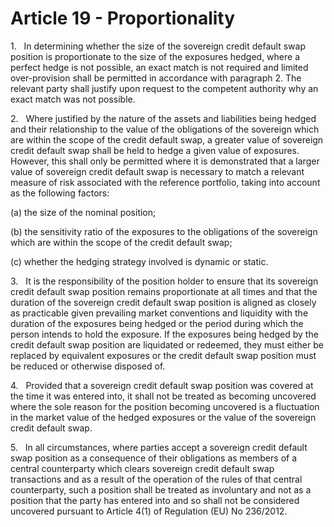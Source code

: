 # Article 19 - Proportionality


1.   In determining whether the size of the sovereign credit default swap position is proportionate to the size of the exposures hedged, where a perfect hedge is not possible, an exact match is not required and limited over-provision shall be permitted in accordance with paragraph 2. The relevant party shall justify upon request to the competent authority why an exact match was not possible.

2.   Where justified by the nature of the assets and liabilities being hedged and their relationship to the value of the obligations of the sovereign which are within the scope of the credit default swap, a greater value of sovereign credit default swap shall be held to hedge a given value of exposures. However, this shall only be permitted where it is demonstrated that a larger value of sovereign credit default swap is necessary to match a relevant measure of risk associated with the reference portfolio, taking into account as the following factors:

(a) the size of the nominal position;

(b) the sensitivity ratio of the exposures to the obligations of the sovereign which are within the scope of the credit default swap;

(c) whether the hedging strategy involved is dynamic or static.

3.   It is the responsibility of the position holder to ensure that its sovereign credit default swap position remains proportionate at all times and that the duration of the sovereign credit default swap position is aligned as closely as practicable given prevailing market conventions and liquidity with the duration of the exposures being hedged or the period during which the person intends to hold the exposure. If the exposures being hedged by the credit default swap position are liquidated or redeemed, they must either be replaced by equivalent exposures or the credit default swap position must be reduced or otherwise disposed of.

4.   Provided that a sovereign credit default swap position was covered at the time it was entered into, it shall not be treated as becoming uncovered where the sole reason for the position becoming uncovered is a fluctuation in the market value of the hedged exposures or the value of the sovereign credit default swap.

5.   In all circumstances, where parties accept a sovereign credit default swap position as a consequence of their obligations as members of a central counterparty which clears sovereign credit default swap transactions and as a result of the operation of the rules of that central counterparty, such a position shall be treated as involuntary and not as a position that the party has entered into and so shall not be considered uncovered pursuant to Article 4(1) of Regulation (EU) No 236/2012.
